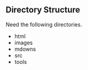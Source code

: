 Directory Structure 
--------------------

Need the following directories.
+ html
+ images
+ mdowns
+ src
+ tools
